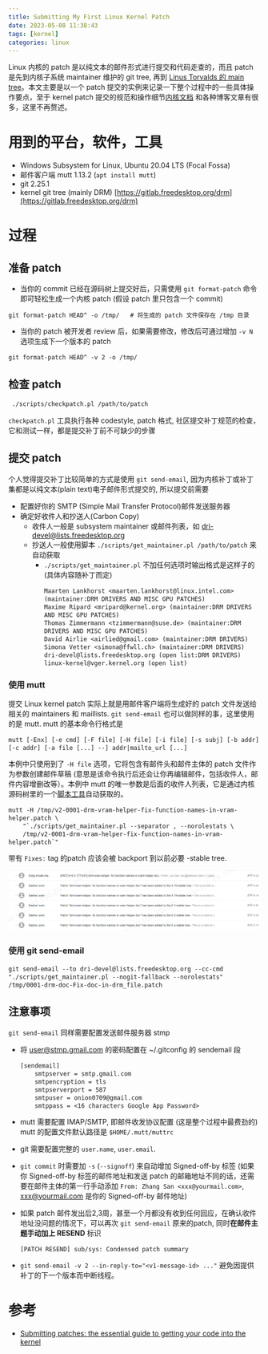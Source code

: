 ```yaml
---
title: Submitting My First Linux Kernel Patch
date: 2023-05-08 11:38:43
tags: [kernel]
categories: linux
---
```


Linux 内核的 patch 是以纯文本的邮件形式进行提交和代码走查的，而且 patch 是先到内核子系统 maintainer 维护的 git tree, 再到 [Linus Torvalds 的 main tree](https://git.kernel.org/pub/scm/linux/kernel/git/torvalds/linux.git/)。本文主要是以一个 patch 提交的实例来记录一下整个过程中的一些具体操作要点，至于 kernel patch 提交的规范和操作细节[内核文档](https://www.kernel.org/doc/html/latest/process/submitting-patches.html) 和各种博客文章有很多，这里不再赘述。

<!--more-->

# 用到的平台，软件，工具

- Windows Subsystem for Linux, Ubuntu 20.04 LTS (Focal Fossa)
- 邮件客户端 mutt 1.13.2 (`apt install mutt`)
- git 2.25.1
- kernel git tree (mainly DRM) [https://gitlab.freedesktop.org/drm](https://gitlab.freedesktop.org/drm)

# 过程

## 准备 patch

- 当你的 commit 已经在源码树上提交好后，只需使用 `git format-patch` 命令即可轻松生成一个内核 patch (假设 patch 里只包含一个 commit)

```
git format-patch HEAD^ -o /tmp/   # 将生成的 patch 文件保存在 /tmp 目录
```

- 当你的 patch 被开发者 review 后，如果需要修改，修改后可通过增加 `-v N` 选项生成下一个版本的 patch

```
git format-patch HEAD^ -v 2 -o /tmp/
```

## 检查 patch

```bash
 ./scripts/checkpatch.pl /path/to/patch
```

`checkpatch.pl` 工具执行各种 codestyle, patch 格式, 社区提交补丁规范的检查，它和测试一样，都是提交补丁前不可缺少的步骤

## 提交 patch

个人觉得提交补丁比较简单的方式是使用 `git send-email`, 因为内核补丁或补丁集都是以纯文本(plain text)电子邮件形式提交的, 所以提交前需要

- 配置好你的 SMTP (Simple Mail Transfer Protocol)邮件发送服务器
- 确定好收件人和抄送人(Carbon Copy)
    - 收件人一般是 subsystem maintainer 或邮件列表，如 dri-devel@lists.freedesktop.org
    - 抄送人一般使用脚本 `./scripts/get_maintainer.pl /path/to/patch` 来自动获取
        - `./scripts/get_maintainer.pl` 不加任何选项时输出格式是这样子的(具体内容随补丁而定)
            ```
            Maarten Lankhorst <maarten.lankhorst@linux.intel.com> (maintainer:DRM DRIVERS AND MISC GPU PATCHES)
            Maxime Ripard <mripard@kernel.org> (maintainer:DRM DRIVERS AND MISC GPU PATCHES)
            Thomas Zimmermann <tzimmermann@suse.de> (maintainer:DRM DRIVERS AND MISC GPU PATCHES)
            David Airlie <airlied@gmail.com> (maintainer:DRM DRIVERS)
            Simona Vetter <simona@ffwll.ch> (maintainer:DRM DRIVERS)
            dri-devel@lists.freedesktop.org (open list:DRM DRIVERS)
            linux-kernel@vger.kernel.org (open list)
            ```

### 使用 mutt

提交 Linux kernel patch 实际上就是用邮件客户端将生成好的 patch 文件发送给相关的 maintainers 和 maillists. `git send-email` 也可以做同样的事，这里使用的是 mutt. mutt 的基本命令行格式是

```
mutt [-Enx] [-e cmd] [-F file] [-H file] [-i file] [-s subj] [-b addr] [-c addr] [-a file [...] --] addr|mailto_url [...]
```

本例中只使用到了 `-H file` 选项，它将包含有邮件头和邮件主体的 patch 文件作为参数创建邮件草稿 (意思是该命令执行后还会让你再编辑邮件，包括收件人，邮件内容增删改等）。本例中 mutt 的唯一参数是后面的收件人列表，它是通过内核源码树里的一个[脚本工具](https://elixir.bootlin.com/linux/latest/source/scripts/get_maintainer.pl)自动获取的。

```shell
mutt -H /tmp/v2-0001-drm-vram-helper-fix-function-names-in-vram-helper.patch \
    "`./scripts/get_maintainer.pl --separator , --norolestats \
    /tmp/v2-0001-drm-vram-helper-fix-function-names-in-vram-helper.patch`"
```

带有 `Fixes:` tag 的patch 应该会被 backport 到以前必要 -stable tree.

![patch-backport](/images/patch-submit/patch-backport.png)

### 使用 git send-email

```shell
git send-email --to dri-devel@lists.freedesktop.org --cc-cmd "./scripts/get_maintainer.pl --nogit-fallback --norolestats" /tmp/0001-drm-doc-Fix-doc-in-drm_file.patch
```

## 注意事项

`git send-email` 同样需要配置发送邮件服务器 stmp

- 将 user@stmp.gmail.com 的密码配置在 ~/.gitconfig 的 sendemail 段

    ```
    [sendemail]
        smtpserver = smtp.gmail.com
        smtpencryption = tls
        smtpserverport = 587
        smtpuser = onion0709@gmail.com
        smtppass = <16 characters Google App Password>
    ```
- mutt 需要配置 IMAP/SMTP, 即邮件收发协议配置 (这是整个过程中最费劲的)
    mutt 的配置文件默认路径是 `$HOME/.mutt/muttrc`
- git 需要配置完整的 `user.name`, `user.email`.
- `git commit` 时需要加 `-s` (`--signoff`) 来自动增加 Signed-off-by 标签 (如果你 Signed-off-by 标签的邮件地址和发送 patch 的邮箱地址不同的话，还需要在邮件主体的第一行手动添加 `From: Zhang San <xxx@yourmail.com>`, xxx@yourmail.com 是你的 Signed-off-by 邮件地址) 
- 如果 patch 邮件发出后2,3周，甚至一个月都没有收到任何回应，在确认收件地址没问题的情况下，可以再次 `git send-email` 原来的patch, 同时**在邮件主题手动加上 RESEND** 标识

    ```
    [PATCH RESEND] sub/sys: Condensed patch summary
    ```
- `git send-email -v 2 --in-reply-to="<v1-message-id> ..."` 避免因提供补丁的下一个版本而中断线程。

# 参考

- [Submitting patches: the essential guide to getting your code into the kernel](https://www.kernel.org/doc/html/latest/process/submitting-patches.html)

